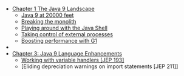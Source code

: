 - [Chapter 1 The Java 9 Landscape](/_draft/ch1/ch1.md)
    - [Java 9 at 20000 feet](/_draft/ch1/1_1.md)
    - [Breaking the monolith](/_draft/ch1/1_2.md)
    - [Playing around with the Java Shell](/_draft/ch1/1_3.md)
    - [Taking control of external processes](/_draft/ch1/1_4.md)
    - [Boosting performance with G1](/_draft/ch1/1_5.md)
- []()
- [Chapter 3: Java 9 Language Enhancements]()
    - [Working with variable handlers [JEP 193]]()
    - [Eliding depreciation warnings on import statements [JEP 211]]
